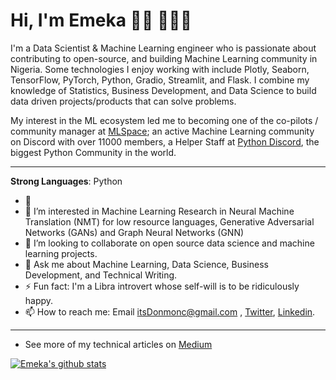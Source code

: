 # Hi, I'm Emeka 👋🏾 👩🏾‍💻

<!--
<img src="https://raw.githubusercontent.com/M0nica/M0nica/master/gh-header-image-cropped.png" alt="banner that says Monica Powell - software engineer, content creator and community organizer alongside a cartoon illustration of Monica"> -->
I'm a Data Scientist & Machine Learning engineer who is passionate about contributing to open-source, and building Machine Learning community in Nigeria. Some technologies I enjoy working with include Plotly, Seaborn, TensorFlow, PyTorch, Python, Gradio, Streamlit, and Flask. I combine my knowledge of Statistics, Business Development, and Data Science to build data driven projects/products that can solve problems.

My interest in the ML ecosystem led me to becoming one of the co-pilots / community manager at <a href="https://twitter.com/mlspace_co/">MLSpace</a>; an active Machine Learning community on Discord with over 11000 members, a Helper Staff at [Python Discord](https://PythonDiscord.com), the biggest Python Community in the world.

------------

**Strong Languages**: Python
  
- 🔭 
- 🌱 I’m interested in Machine Learning Research in Neural Machine Translation (NMT) for low resource languages, Generative Adversarial Networks (GANs) and Graph Neural Networks (GNN)
- 👯 I’m looking to collaborate on open source data science and machine learning projects.
- 💬 Ask me about Machine Learning, Data Science, Business Development, and Technical Writing.
- ⚡ Fun fact: I'm a Libra introvert whose self-will is to be ridiculously happy.
- 📫 How to reach me: Email itsDonmonc@gmail.com , [Twitter](https://twitter.com/itsDonmonc), [Linkedin](https://www.linkedin.com/in/Donmonc).

--------------

- See more of my technical articles on [Medium](https://medium.com/@itsdonmonc)

[![Emeka's github stats](https://github-readme-stats.vercel.app/api?username=donmonc&show_icons=true&title_color=fff&icon_color=79ff97&text_color=9f9f9f&bg_color=151515)](https://github.com/donmonc/)
